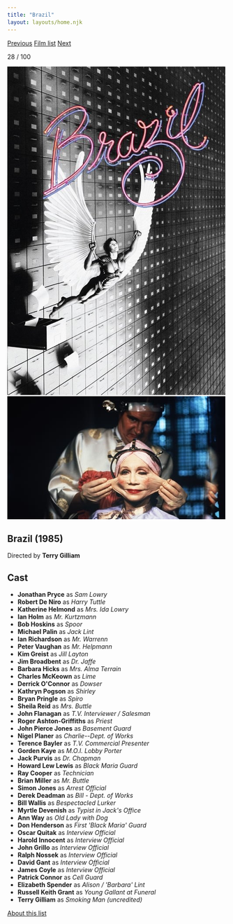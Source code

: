 ```yaml
---
title: "Brazil"
layout: layouts/home.njk
---
```


<nav class="films">
  <a class="prev" href="../paris-texas">Previous</a>
  <a href="../">Film list</a>
  <a class="next" href="../withnail--i">Next</a>
</nav>

<p>28 / 100</p>

<article class="film">
  <div class="backdrop-and-poster">
    <img class="poster" src="../films/posters/brazil.jpg" alt="">
    <img class="backdrop" src="../films/backdrops/brazil.jpg" alt="">
  </div>

  <h1>Brazil (1985)</h1>

  <p class="director">
    Directed by <strong>Terry Gilliam</strong>
  </p>


  <h2>
    Cast
  </h2>
  <ul>
    <li><strong>Jonathan Pryce</strong> as <em>Sam Lowry</em></li>
<li><strong>Robert De Niro</strong> as <em>Harry Tuttle</em></li>
<li><strong>Katherine Helmond</strong> as <em>Mrs. Ida Lowry</em></li>
<li><strong>Ian Holm</strong> as <em>Mr. Kurtzmann</em></li>
<li><strong>Bob Hoskins</strong> as <em>Spoor</em></li>
<li><strong>Michael Palin</strong> as <em>Jack Lint</em></li>
<li><strong>Ian Richardson</strong> as <em>Mr. Warrenn</em></li>
<li><strong>Peter Vaughan</strong> as <em>Mr. Helpmann</em></li>
<li><strong>Kim Greist</strong> as <em>Jill Layton</em></li>
<li><strong>Jim Broadbent</strong> as <em>Dr. Jaffe</em></li>
<li><strong>Barbara Hicks</strong> as <em>Mrs. Alma Terrain</em></li>
<li><strong>Charles McKeown</strong> as <em>Lime</em></li>
<li><strong>Derrick O'Connor</strong> as <em>Dowser</em></li>
<li><strong>Kathryn Pogson</strong> as <em>Shirley</em></li>
<li><strong>Bryan Pringle</strong> as <em>Spiro</em></li>
<li><strong>Sheila Reid</strong> as <em>Mrs. Buttle</em></li>
<li><strong>John Flanagan</strong> as <em>T.V. Interviewer / Salesman</em></li>
<li><strong>Roger Ashton-Griffiths</strong> as <em>Priest</em></li>
<li><strong>John Pierce Jones</strong> as <em>Basement Guard</em></li>
<li><strong>Nigel Planer</strong> as <em>Charlie--Dept. of Works</em></li>
<li><strong>Terence Bayler</strong> as <em>T.V. Commercial Presenter</em></li>
<li><strong>Gorden Kaye</strong> as <em>M.O.I. Lobby Porter</em></li>
<li><strong>Jack Purvis</strong> as <em>Dr. Chapman</em></li>
<li><strong>Howard Lew Lewis</strong> as <em>Black Maria Guard</em></li>
<li><strong>Ray Cooper</strong> as <em>Technician</em></li>
<li><strong>Brian Miller</strong> as <em>Mr. Buttle</em></li>
<li><strong>Simon Jones</strong> as <em>Arrest Official</em></li>
<li><strong>Derek Deadman</strong> as <em>Bill - Dept. of Works</em></li>
<li><strong>Bill Wallis</strong> as <em>Bespectacled Lurker</em></li>
<li><strong>Myrtle Devenish</strong> as <em>Typist in Jack's Office</em></li>
<li><strong>Ann Way</strong> as <em>Old Lady with Dog</em></li>
<li><strong>Don Henderson</strong> as <em>First 'Black Maria' Guard</em></li>
<li><strong>Oscar Quitak</strong> as <em>Interview Official</em></li>
<li><strong>Harold Innocent</strong> as <em>Interview Official</em></li>
<li><strong>John Grillo</strong> as <em>Interview Official</em></li>
<li><strong>Ralph Nossek</strong> as <em>Interview Official</em></li>
<li><strong>David Gant</strong> as <em>Interview Official</em></li>
<li><strong>James Coyle</strong> as <em>Interview Official</em></li>
<li><strong>Patrick Connor</strong> as <em>Cell Guard</em></li>
<li><strong>Elizabeth Spender</strong> as <em>Alison / 'Barbara' Lint</em></li>
<li><strong>Russell Keith Grant</strong> as <em>Young  Gallant at Funeral</em></li>
<li><strong>Terry Gilliam</strong> as <em>Smoking Man (uncredited)</em></li>
  </ul>
</article>
<footer>
  <a href="../about">About this list</a>
</footer>
